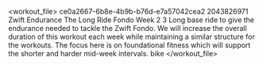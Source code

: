 <?xml version="1.0"?>
<workout_file>
<uniqueId>ce0a2667-6b8e-4b9b-b76d-e7a57042cea2</uniqueId>
<legacyIdHash>2043826971</legacyIdHash>
<author>Zwift</author>
<categoryOverride>Endurance</categoryOverride>
<name>The Long Ride</name>
<category>Fondo</category>
<subcategory>Week 2</subcategory>
<categoryIndex>3</categoryIndex>
<description>Long base ride to give the endurance needed to tackle the Zwift Fondo. We will increase the overall duration of this workout each week while maintaining a similar structure for the workouts. The focus here is on foundational fitness which will support the shorter and harder mid-week intervals.</description>
<sportType>bike</sportType>
<tags/>
<workout>
<Warmup Duration="600" PowerLow="0.50449997" PowerHigh="0.75449997" pace="0">
<textevent timeoffset="30" message="Hii and welcome to the Week 2 Long Ride of the Zwift Fondo Training Plan." locIndex="1"/>
<textevent timeoffset="150" message="We have a great workout here for you today." locIndex="2"/>
<textevent timeoffset="240" message="We will start out with some intervals at 95% to open up the legs and the main set for this workout is 4x4min build 1-4 from 90% to 105% FTP with strong aerobic recovery." locIndex="3"/>
<textevent timeoffset="400" message="Long workout today building on last weeks. Almost 90min here today for you." locIndex="4"/>
<textevent timeoffset="500" message="Nice warm up here to get loose before we wind up these intervals." locIndex="5"/>
</Warmup>
<SteadyState Duration="300" Power="0.75449997" pace="0">
<textevent timeoffset="106" message="A bit of steady state here to really get warmed up before the intervals. 5min at 75%." locIndex="6"/>
</SteadyState>
<IntervalsT Repeat="7" OnDuration="120" OffDuration="60" OnPower="0.95449996" OffPower="0.55449998" pace="0">
<textevent timeoffset="66.00032" message="7 times two minute intervals here to open up the pipes before the longer work around threshold." locIndex="7"/>
<textevent timeoffset="150" message="And just some nice relaxed easy spinning here between the reps." locIndex="8"/>
<textevent timeoffset="734" message="Goal is to be nice and steady across these reps. Just find a good pace and settle in." locIndex="9"/>
</IntervalsT>
<SteadyState Duration="360" Power="0.75449997" pace="0">
<textevent timeoffset="30" message="Alright a good long block of strong aerobic endurance here. The 4min around threshold is the hard stuff. But this steady stuff makes it really count." locIndex="10"/>
</SteadyState>
<SteadyState Duration="240" Power="0.90449995" pace="0">
<textevent timeoffset="30" message="Nice and strong here. Just under FTP for this one." locIndex="11"/>
</SteadyState>
<SteadyState Duration="360" Power="0.75449997" pace="0">
<textevent timeoffset="30" message="And another strong aerobic block here. Great work. This is a long workout. Keep that focus." locIndex="12"/>
</SteadyState>
<SteadyState Duration="240" Power="0.95449996" pace="0">
<textevent timeoffset="30" message="Bumping it up a bit here. Getting closer and almost touching threshold for this one." locIndex="13"/>
</SteadyState>
<SteadyState Duration="360" Power="0.75449997" pace="0">
<textevent timeoffset="30" message="And step it back down, but keep it strong for here all the way through." locIndex="14"/>
</SteadyState>
<SteadyState Duration="240" Power="1.0044999" pace="0">
<textevent timeoffset="30" message="And 4min right at threshold. Nice and firm on the pedals." locIndex="15"/>
</SteadyState>
<SteadyState Duration="360" Power="0.75449997" pace="0">
<textevent timeoffset="30" message="Deep into the meat of this workout here. Great job." locIndex="16"/>
</SteadyState>
<SteadyState Duration="240" Power="1.0545" pace="0">
<textevent timeoffset="30" message="And great strong pace here at 105% for this last solid effort." locIndex="17"/>
</SteadyState>
<Cooldown Duration="540" PowerLow="0.75449997" PowerHigh="0.50449997" pace="0">
<textevent timeoffset="417" message="And we are pretty much down. Spinning it out here to finish." locIndex="18"/>
<textevent timeoffset="153" message="Stepping it down and cooling down. Fantastic. This is a long workout. You did awesome." locIndex="19"/>
</Cooldown>
</workout>
</workout_file>
